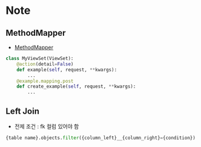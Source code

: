 # Note

## MethodMapper

- [MethodMapper](https://github.com/encode/django-rest-framework/blob/19655edbf782aa1fbdd7f8cd56ff9e0b7786ad3c/rest_framework/decorators.py#L177)

```python
class MyViewSet(ViewSet):
    @action(detail=False)
    def example(self, request, **kwargs):
        ...
    @example.mapping.post
    def create_example(self, request, **kwargs):
        ...
```

## Left Join

- 전제 조건 : fk 컬럼 있어야 함

```python
{table name}.objects.filter({column_left}__{column_right}={condition})
```

